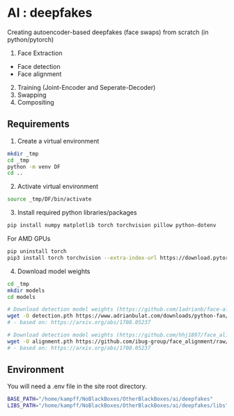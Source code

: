 # AI : deepfakes

Creating autoencoder-based deepfakes (face swaps) from scratch (in python/pytorch)

1. Face Extraction
 - Face detection
 - Face alignment
2. Training (Joint-Encoder and Seperate-Decoder)
3. Swapping
4. Compositing

## Requirements

1. Create a virtual environment

```bash
mkdir _tmp
cd _tmp
python -m venv DF
cd ..
```

2. Activate virtual environment

```bash
source _tmp/DF/bin/activate
```

3. Install required python libraries/packages

```bash
pip install numpy matplotlib torch torchvision pillow python-dotenv
```

For AMD GPUs
```bash
pip uninstall torch
pip3 install torch torchvision --extra-index-url https://download.pytorch.org/whl/rocm6.0
```

4. Download model weights

```bash
cd _tmp
mkdir models
cd models

# Download detection model weights (https://github.com/1adrianb/face-alignment)
wget -O detection.pth https://www.adrianbulat.com/downloads/python-fan/s3fd-619a316812.pth
# - based on: https://arxiv.org/abs/1708.05237

# Download detection model weights (https://github.com/hhj1897/face_alignment/tree/master)
wget -O alignment.pth https://github.com/ibug-group/face_alignment/raw/master/ibug/face_alignment/fan/weights/2dfan2.pth
# - based on: https://arxiv.org/abs/1708.05237
```

## Environment

You will need a .env file in the site root directory.

```bash
BASE_PATH="/home/kampff/NoBlackBoxes/OtherBlackBoxes/ai/deepfakes"
LIBS_PATH="/home/kampff/NoBlackBoxes/OtherBlackBoxes/ai/deepfakes/libs"
```
